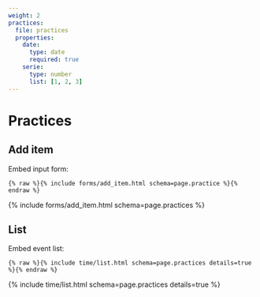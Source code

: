 ```yaml
---
weight: 2
practices:
  file: practices
  properties:
    date:
      type: date
      required: true
    serie:
      type: number
      list: [1, 2, 3]
---
```


# Practices

## Add item

Embed input form:

```liquid
{% raw %}{% include forms/add_item.html schema=page.practice %}{% endraw %}
```

{% include forms/add_item.html schema=page.practices %}

## List

Embed event list:

```liquid
{% raw %}{% include time/list.html schema=page.practices details=true %}{% endraw %}
```

{% include time/list.html schema=page.practices details=true %}
